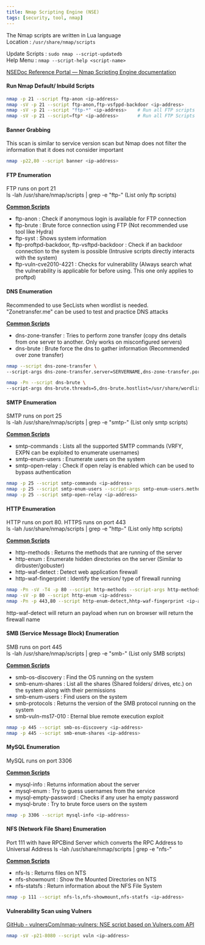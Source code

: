 ```yaml
---
title: Nmap Scripting Engine (NSE)
tags: [security, tool, nmap]
---
```


The Nmap scripts are written in Lua language  
Location : `/usr/share/nmap/scripts`

Update Scripts : `sudo nmap --script-updatedb`  
Help Menu : `nmap --script-help <script-name>`

[NSEDoc Reference Portal — Nmap Scripting Engine documentation](https://nmap.org/nsedoc/)

#### Run Nmap Default/ Inbuild Scripts

````bash
nmap -p 21 --script ftp-anon <ip-address>
nmap -sV -p 21 --script ftp-anon,ftp-vsfppd-backdoor <ip-address>
nmap -sV -p 21 --script "ftp-*" <ip-address> 	# Run all FTP scripts
nmap -sV -p 21 --script=ftp* <ip-address> 		# Run all FTP Scripts
````

#### Banner Grabbing

This scan is similar to service version scan but Nmap does not filter the information that it does not consider important

````bash
nmap -p22,80 --script banner <ip-address>
````

#### FTP Enumeration

FTP runs on port 21  
ls -lah /usr/share/nmap/scripts | grep -e "ftp-" (List only ftp scripts)

**<u>Common Scripts</u>**

* ftp-anon : Check if anonymous login is available for FTP connection
* ftp-brute : Brute force connection using FTP (Not recommended use tool like Hydra)
* ftp-syst : Shows system information
* ftp-proftpd-backdoor, ftp-vsftpd-backdoor : Check if an backdoor connection to the system is possible (Intrusive scripts directly interacts with the system)
* ftp-vuln-cve2010-4221 : Checks for vulnerability (Always search what the vulnerability is applicable for before using. This one only applies to proftpd)

#### DNS Enumeration

Recommended to use SecLists when wordlist is needed.  
"Zonetransfer.me" can be used to test and practice DNS attacks

**<u>Common Scripts</u>**

* dns-zone-transfer : Tries to perform zone transfer (copy dns details from one server to another. Only works on misconfigured servers)
* dns-brute : Brute force the dns to gather information (Recommended over zone transfer)

````bash
nmap --script dns-zone-transfer \
--script-args dns-zone-transfer.server=SERVERNAME,dns-zone-transfer.port=53,dns-zone-transfer.domain=zonetransfer.me # Refer Information Gathering for more details on zone transfer

nmap -Pn --script dns-brute \ 
--script-args dns-brute.threads=5,dns-brute.hostlist=/usr/share/wordlist/SecLists/Discovery/DNS/fierce-hoslist.txt zonetransfer.me
````

#### SMTP Enumeration

SMTP runs on port 25  
ls -lah /usr/share/nmap/scripts | grep -e "smtp-" (List only smtp scripts)

**<u>Common Scripts</u>**

* smtp-commands : Lists all the supported SMTP commands (VRFY, EXPN can be exploited to enumerate usernames)
* smtp-enum-users : Enumerate users on the system
* smtp-open-relay : Check if open relay is enabled which can be used to bypass authentication

````bash
nmap -p 25 --script smtp-commands <ip-address>
nmap -p 25 --script smtp-enum-users --script-args smtp-enum-users.methods={VRFY} <ip-address>
nmap -p 25 --script smtp-open-relay <ip-address>
````

#### HTTP Enumeration

HTTP runs on port 80. HTTPS runs on port 443  
ls -lah /usr/share/nmap/scripts | grep -e "http-" (List only http scripts)

**<u>Common Scripts</u>**

* http-methods : Returns the methods that are running of the server
* http-enum : Enumerate hidden directories on the server (Similar to dirbuster/gobuster)
* http-waf-detect : Detect web application firewall
* http-waf-fingerprint : Identify the version/ type of firewall running

````bash
nmap -Pn -sV -T4 -p 80 --script http-methods --script-args http-methods.test=all <ip-address>
nmap -sV -p 80 --script http-enum <ip-address>
nmap -Pn -p 443,80 --script http-enum-detect,hhtp-waf-fingerprint <ip-address>
````

http-waf-detect will return an payload when run on browser will return the firewall name

#### SMB (Service Message Block) Enumeration

SMB runs on port 445  
ls -lah /usr/share/nmap/scripts | grep -e "smb-" (List only SMB scripts)

**<u>Common Scripts</u>**

* smb-os-discovery : Find the OS running on the system
* smb-enum-shares : List all the shares (Shared folders/ drives, etc.) on the system along with their permissions
* smb-enum-users : Find users on the system
* smb-protocols : Returns the version of the SMB protocol running on the system
* smb-vuln-ms17-010 : Eternal blue remote execution exploit

````bash
nmap -p 445 --script smb-os-discovery <ip-address>
nmap -p 445 --script smb-enum-shares <ip-address>
````

#### MySQL Enumeration

MySQL runs on port 3306

**<u>Common Scripts</u>**

* mysql-info : Returns information about the server
* mysql-enum : Try to guess usernames from the service
* mysql-empty-password : Checks if any user ha empty password
* mysql-brute : Try to brute force users on the system

````bash
nmap -p 3306 --script mysql-info <ip-address>
````

#### NFS (Network File Share) Enumeration

Port 111 with have RPCBind Server which converts the RPC Address to Universal Address
ls -lah /usr/share/nmap/scripts | grep -e "nfs-"

**<u>Common Scripts</u>**

* nfs-ls : Returns files on NTS
* nfs-showmount : Show the Mounted Directories on NTS
* nfs-statsfs : Return information about the NFS File System

````bash
nmap -p 111 --script nfs-ls,nfs-showmount,nfs-statfs <ip-address>
````

#### Vulnerability Scan using Vulners

[GitHub - vulnersCom/nmap-vulners: NSE script based on Vulners.com API](https://github.com/vulnersCom/nmap-vulners)

````bash
nmap -sV -p21-8080 --script vuln <ip-address>
````